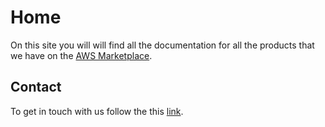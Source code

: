 # Home

On this site you will will find all the documentation for all the products that we have on the [AWS Marketplace](https://aws.amazon.com/marketplace/seller-profile?id=80edcebf-11fb-4c36-a3f4-49eb40b518a3).

## Contact

To get in touch with us follow the this [link](https://0x4447.com/contact).